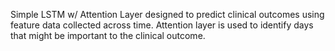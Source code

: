 Simple LSTM w/ Attention Layer designed to predict clinical outcomes using feature data collected across time. Attention layer is used to identify days that might be important to the clinical outcome. 
